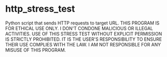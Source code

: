 # http_stress_test
Python script that sends HTTP requests to target URL. THIS PROGRAM IS FOR ETHICAL USE ONLY. I DON'T CONDONE MALICIOUS OR ILLEGAL ACTIVITIES. USE OF THIS STRESS TEST WITHOUT EXPLICIT PERMISSION IS STRICTLY PROHIBITED.  IT IS THE USER'S RESPONSIBILITY TO ENSURE THEIR USE COMPLIES WITH THE LAW. I AM NOT RESPONSIBLE FOR ANY MISUSE OF THIS PROGRAM.
